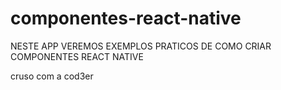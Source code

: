 # componentes-react-native

NESTE APP VEREMOS EXEMPLOS PRATICOS DE COMO CRIAR COMPONENTES REACT NATIVE

cruso com a cod3er


